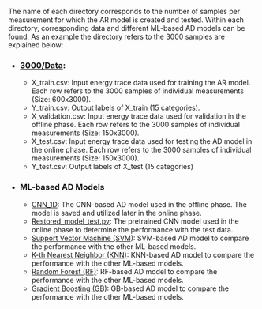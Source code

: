 The name of each directory corresponds to the number of samples per measurement for which the AR model is created and tested. Within each directory, corresponding data and different ML-based AD models can be found. As an example the directory refers to the 3000 samples are explained below:

- ### [3000/Data](https://github.com/Diptakuet/MAD-EN-Microarchitectural-Attack-Detection/tree/main/AR_Model/3000/Data): 
  * X_train.csv: Input energy trace data used for training the AR model. Each row refers to the 3000 samples of individual measurements (Size: 600x3000).
  * Y_train.csv: Output labels of X_train (15 categories).
  * X_validation.csv: Input energy trace data used for validation in the offline phase. Each row refers to the 3000 samples of individual measurements (Size: 150x3000).
  * X_test.csv: Input energy trace data used for testing the AD model in the online phase. Each row refers to the 3000 samples of individual measurements (Size: 150x3000).
  * Y_test.csv: Output labels of X_test (15 categories)
- ### ML-based AD Models
  * [CNN_1D](https://github.com/Diptakuet/MAD-EN-Microarchitectural-Attack-Detection/blob/main/AR_Model/3000/CNN_1D.py): The CNN-based AD model used in the offline phase. The model is saved and utilized later in the online phase.
  * [Restored_model_test.py]([https://github.com/Diptakuet/MAD-EN-Microarchitectural-Attack-Detection/blob/main/AR_Model/3000/Restored_model_test.py): The pretrained CNN model used in the online phase to determine the performance with the test data.
  * [Support Vector Machine (SVM)](https://github.com/Diptakuet/MAD-EN-Microarchitectural-Attack-Detection/blob/main/AR_Model/3000/svm.py): SVM-based AD model to compare the performance with the other ML-based models.
  * [K-th Nearest Neighbor (KNN)](https://github.com/Diptakuet/MAD-EN-Microarchitectural-Attack-Detection/blob/main/AR_Model/3000/knn.py): KNN-based AD model to compare the performance with the other ML-based models.
  * [Random Forest (RF)](https://github.com/Diptakuet/MAD-EN-Microarchitectural-Attack-Detection/blob/main/AR_Model/3000/rf.py): RF-based AD model to compare the performance with the other ML-based models.
  * [Gradient Boosting (GB)](https://github.com/Diptakuet/MAD-EN-Microarchitectural-Attack-Detection/blob/main/AR_Model/3000/GB.py): GB-based AD model to compare the performance with the other ML-based models.
